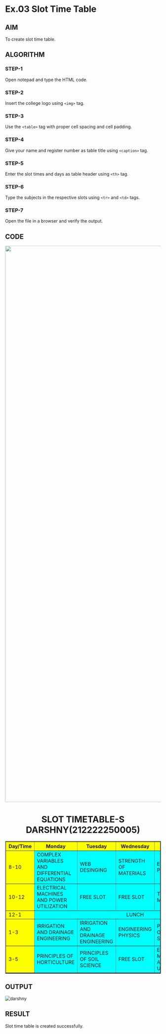# Ex.03 Slot Time Table
## AIM
  To create slot time table.

## ALGORITHM
### STEP-1
  Open notepad and type the HTML code.

### STEP-2
  Insert the college logo using ```<img>``` tag.

### STEP-3
  Use the ```<table>``` tag with proper cell spacing and cell padding.  

### STEP-4
  Give your name and register number as table title using ```<caption>``` tag.

### STEP-5
  Enter the slot times and days as table header using ```<th>``` tag.
  
### STEP-6
  Type the subjects in the respective slots using ```<tr>``` and ```<td>``` tags.
 
### STEP-7
  Open the file in a browser and verify the output.
  
## CODE
<html>
<head>
<title>slot timetable</title>
</head>
<img src="/home/sec/Pictures/saveethalogo.png"width="1800";height="200";align="center">
<h1 style="text-align:center">SLOT TIMETABLE-S DARSHNY(212222250005)</h1>
<table border=2px solid black width="120%">
<tr style="background-color:yellow">
<th>Day/Time</th>
<th>Monday</th>
<th>Tuesday</th>
<th>Wednesday</th>
<th>Thursday</th>
<th>Friday</th>
</tr>
<tr style="background-color:cyan">
<td style ="background-color:yellow">8-10</td>
<td>COMPLEX VARIABLES AND DIFFERENTIAL EQUATIONS</TD>
<td>WEB DESINGING</TD>
<td>STRENGTH OF MATERIALS</TD>
<td>ENGINEERING PHYSICS</TD>
<td>COMPLEX VARIABLES AND DIFFERENTIAL EQUATIONS</TD>
</TR>
<tr style="background-color:cyan">
<td style ="background-color:yellow">10-12</td>
<td>ELECTRICAL MACHINES AND POWER UTILIZATION</td>
 <td>FREE SLOT</td>
 <td>FREE SLOT</td>
 <td>THEORY OF MACHINES</td>
 <td>STRENGTH OF MATERIALS</td>
 </TR>
 <tr style="background-color:cyan">
 <td style ="background-color:yellow">12-1</td>
 <td colspan="5" align="center">LUNCH</td>
  <tr style="background-color:cyan">
  <td style ="background-color:yellow">1-3</td>
 <td>IRRIGATION AND DRAINAGE ENGINEERING</td> 
 <td>IRRIGATION AND DRAINAGE ENGINEERING</td>
 <td>ENGINEERING PHYSICS</td>
 <td>PRINCIPLES OF SOIL SCIENCE</td>
 <td>PRINCIPLES OF HORTICULTURE</td>
</tr>
 <tr style="background-color:cyan">
 <td style ="background-color:yellow">3-5</td>
  <td>PRINCIPLES OF HORTICULTURE</td>
  <td>PRINCIPLES OF SOIL SCIENCE</td>
  <td>FREE SLOT</td>
  <td>ELECTRICAL MACHINES AND POWER UTILIZATION</td>
  <td>WEB DESINGING</TD>
  </tr>
  </table>
  </body>
  </html>

## OUTPUT
![darshny](https://github.com/DarshnyS/Ex03_Web-Design/assets/127816313/b6199d53-7411-4796-8d8b-c8c18cc56322)


## RESULT
 Slot time table is created successfully.
